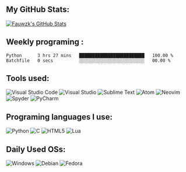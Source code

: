 ## My GitHub Stats:
<a href="https://github.com/fauwzk">
  <img align="center" src="https://github-readme-stats.vercel.app/api?username=fauwzk&show_icons=true&line_height=27&count_private=tru&theme=github_dark" alt="Fauwzk's GitHub Stats" />
</a>

## Weekly programing :
<!--START_SECTION:waka-->

```text
Python      3 hrs 27 mins   █████████████████████████   100.00 %
Batchfile   0 secs          ░░░░░░░░░░░░░░░░░░░░░░░░░   00.00 %
```

<!--END_SECTION:waka-->

## Tools used:

![Visual Studio Code](https://img.shields.io/badge/Visual%20Studio%20Code-0078d7.svg?style=flat&logo=visual-studio-code&logoColor=white)
![Visual Studio](https://img.shields.io/badge/Visual%20Studio-5C2D91.svg?style=flat&logo=visual-studio&logoColor=white)
![Sublime Text](https://img.shields.io/badge/sublime_text-%23575757.svg?style=flat&logo=sublime-text&logoColor=important)
![Atom](https://img.shields.io/badge/Atom-%2366595C.svg?style=flat&logo=atom&logoColor=white)
![Neovim](https://img.shields.io/badge/NeoVim-%2357A143.svg?&style=flat&logo=neovim&logoColor=white)
![Spyder](https://img.shields.io/badge/Spyder-838485?style=flat&logo=spyder%20ide&logoColor=maroon)
![PyCharm](https://img.shields.io/badge/pycharm-143?style=flat&logo=pycharm&logoColor=black&color=black&labelColor=green)

## Programing languages I use:

![Python](https://img.shields.io/badge/python-3670A0?style=flat&logo=python&logoColor=ffdd54)
![C](https://img.shields.io/badge/c-%2300599C.svg?style=flat&logo=c&logoColor=white)
![HTML5](https://img.shields.io/badge/html5-%23E34F26.svg?style=flat&logo=html5&logoColor=white)
![Lua](https://img.shields.io/badge/lua-%232C2D72.svg?style=flat&logo=lua&logoColor=white)

## Daily Used OSs: 

![Windows](https://img.shields.io/badge/Windows-0078D6?style=flat&logo=windows&logoColor=white) ![Debian](https://img.shields.io/badge/Debian-D70A53?style=flat&logo=debian&logoColor=white) ![Fedora](https://img.shields.io/badge/Fedora-294172?style=flat&logo=fedora&logoColor=white)


<!-- Resources -->
<!-- Icons: https://simpleicons.org/ -->
<!-- GitHub Stats: https://github.com/anuraghazra/github-readme-stats -->
<!-- Emojis: https://emojipedia.org/emoji/ -->
<!-- HTML Emojis: https://www.fileformat.info/index.htm -->
<!-- Shields: https://shields.io/ -->
<!-- Awesome GitHub Profile README: https://github.com/abhisheknaiidu/awesome-github-profile-readme -->
